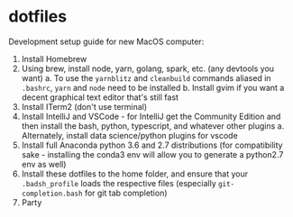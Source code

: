 dotfiles
========

Development setup guide for new MacOS computer:

1. Install Homebrew
2. Using brew, install node, yarn, golang, spark, etc. (any devtools you want)
    a. To use the `yarnblitz` and `cleanbuild` commands aliased in `.bashrc`, `yarn` and `node` need to be installed
    b. Install gvim if you want a decent graphical text editor that's still fast
3. Install ITerm2 (don't use terminal)
4. Install IntelliJ and VSCode - for IntelliJ get the Community Edition and then install the bash, python, typescript, and whatever other plugins
    a. Alternately, install data science/python plugins for vscode
5. Install full Anaconda python 3.6 and 2.7 distributions (for compatibility sake - installing the conda3 env will allow you to generate a python2.7 env as well)
6. Install these dotfiles to the home folder, and ensure that your `.badsh_profile` loads the respective files (especially `git-completion.bash` for git tab completion)
7. Party
